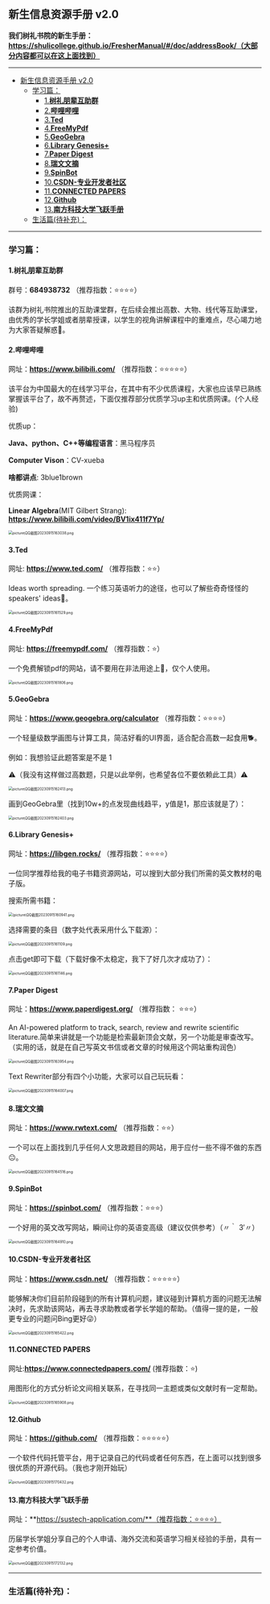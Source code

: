 ## 新生信息资源手册 v2.0

**我们树礼书院的新生手册：https://shulicollege.github.io/FresherManual/#/doc/addressBook/（大部分内容都可以在这上面找到）**

***

- [新生信息资源手册 v2.0](#新生信息资源手册-v20)
  - [学习篇：](#学习篇)
    - [1.**树礼朋辈互助群**](#1树礼朋辈互助群)
    - [2.**哔哩哔哩**](#2哔哩哔哩)
    - [3.**Ted**](#3ted)
    - [4.**FreeMyPdf**](#4freemypdf)
    - [5.**GeoGebra**](#5geogebra)
    - [6.**Library Genesis+**](#6library-genesis)
    - [7.**Paper Digest**](#7paper-digest)
    - [8.**瑞文文摘**](#8瑞文文摘)
    - [9.**SpinBot**](#9spinbot)
    - [10.**CSDN-专业开发者社区**](#10csdn-专业开发者社区)
    - [11.**CONNECTED PAPERS**](#11connected-papers)
    - [12.**Github**](#12github)
    - [13.**南方科技大学飞跃手册**](#13南方科技大学飞跃手册)
  - [生活篇(待补充)：](#生活篇待补充)


***

### 学习篇：

#### 1.**树礼朋辈互助群**
群号：**684938732** （推荐指数：⭐⭐⭐⭐）

该群为树礼书院推出的互助课堂群，在后续会推出高数、大物、线代等互助课堂，由优秀的学长学姐或者朋辈授课，以学生的视角讲解课程中的重难点，尽心竭力地为大家答疑解惑🤗。



#### 2.**哔哩哔哩**     		   
网址：**https://www.bilibili.com/** （推荐指数：⭐⭐⭐⭐⭐）

该平台为中国最大的在线学习平台，在其中有不少优质课程，大家也应该早已熟练掌握该平台了，故不再赘述，下面仅推荐部分优质学习up主和优质网课。(个人经验)

优质up：

**Java、python、C++等编程语言**：黑马程序员

**Computer Vison**：CV-xueba

**啥都讲点**: 3blue1brown 

优质网课：

**Linear Algebra**(MIT Gilbert Strang): **https://www.bilibili.com/video/BV1ix411f7Yp/**


 <img src="picture\QQ截图20230915163038.png" alt="picture\QQ截图20230915163038.png" style="zoom:50%;" />



#### 3.**Ted**
网址: **https://www.ted.com/** （推荐指数：⭐⭐）

Ideas worth spreading. 一个练习英语听力的途径，也可以了解些奇奇怪怪的speakers' ideas🧐。

 <img src="picture\QQ截图20230915161529.png" alt="picture\QQ截图20230915161529.png" style="zoom:50%;" />


#### 4.**FreeMyPdf**
网址: **https://freemypdf.com/** （推荐指数：⭐）

一个免费解锁pdf的网站，请不要用在非法用途上🙅‍，仅个人使用。

 <img src="picture\QQ截图20230915161806.png" alt="picture\QQ截图20230915161806.png" style="zoom:50%;" />


#### 5.**GeoGebra**	
网址：**https://www.geogebra.org/calculator** （推荐指数：⭐⭐⭐⭐）

一个轻量级数学画图与计算工具，简洁好看的UI界面，适合配合高数一起食用🐕。

例如：我想验证此题答案是不是 1 　　　　　　　

 ⚠（我没有这样做过高数题，只是以此举例，也希望各位不要依赖此工具）⚠

<img src="picture\QQ截图20230915162413.png" alt="picture\QQ截图20230915162413.png" style="zoom:50%;" />

画到GeoGebra里（找到10w+的点发现曲线趋平，y值是1，那应该就是了）：

 <img src="picture\QQ截图20230915162403.png" alt="picture\QQ截图20230915162403.png" style="zoom:50%;" />


#### 6.**Library Genesis+**
网址：**https://libgen.rocks/** （推荐指数：⭐⭐⭐⭐）

一位同学推荐给我的电子书籍资源网站，可以搜到大部分我们所需的英文教材的电子版。

搜索所需书籍：
 
 <img src="picture\QQ截图20230915160941.png" alt="(picture\QQ截图20230915160941.png" style="zoom:50%;" />

选择需要的条目（数字处代表采用什么下载源）：

 <img src="picture\QQ截图20230915161109.png" alt="picture\QQ截图20230915161109.png" style="zoom:50%;" />

点击get即可下载（下载好像不太稳定，我下了好几次才成功了）：

 <img src="picture\QQ截图20230915161146.png" alt="picture\QQ截图20230915161146.png" style="zoom:50%;" />



#### 7.**Paper Digest**
网址：**https://www.paperdigest.org/** （推荐指数： ⭐⭐⭐） 

An AI-powered platform to track, search, review and rewrite scientific literature.简单来讲就是一个功能是检索最新顶会文献，另一个功能是审查改写。（实用的话，就是在自己写英文书信或者文章的时候用这个网站重构润色）

 <img src="picture\QQ截图20230915163954.png" alt="picture\QQ截图20230915163954.png" style="zoom:50%;" />

Text Rewriter部分有四个小功能，大家可以自己玩玩看：

 <img src="picture\QQ截图20230915164007.png" alt="picture\QQ截图20230915164007.png" style="zoom:50%;" />



#### 8.**瑞文文摘**
网址：**https://www.rwtext.com/** （推荐指数：⭐⭐）

一个可以在上面找到几乎任何人文思政题目的网站，用于应付一些不得不做的东西😐。

 <img src="picture\QQ截图20230915164516.png" alt="picture\QQ截图20230915164516.png" style="zoom:50%;" />



#### 9.**SpinBot**
网址：**https://spinbot.com/** （推荐指数：⭐⭐⭐）

一个好用的英文改写网站，瞬间让你的英语变高级（建议仅供参考）（〃｀ 3′〃）

 <img src="picture\QQ截图20230915164910.png" alt="picture\QQ截图20230915164910.png" style="zoom:50%;" />



#### 10.**CSDN-专业开发者社区**	
网址：**https://www.csdn.net/** （推荐指数：⭐⭐⭐⭐⭐）

能够解决你们目前阶段碰到的所有计算机问题，建议碰到计算机方面的问题无法解决时，先求助该网站，再去寻求助教或者学长学姐的帮助。（值得一提的是，一般更专业的问题问Bing更好😜）

 <img src="picture\QQ截图20230915165422.png" alt="picture\QQ截图20230915165422.png" style="zoom:50%;" />



#### 11.**CONNECTED PAPERS**
网址:**https://www.connectedpapers.com/** (推荐指数：⭐)

用图形化的方式分析论文间相关联系，在寻找同一主题或类似文献时有一定帮助。

 <img src="picture\QQ截图20230915165908.png" alt="picture\QQ截图20230915165908.png" style="zoom:50%;" />



#### 12.**Github**
网址：**https://github.com/** （推荐指数：⭐⭐⭐⭐⭐）

一个软件代码托管平台，用于记录自己的代码或者任何东西，在上面可以找到很多很优质的开源代码。（我也才刚开始玩）

 <img src="picture\QQ截图20230915170432.png" alt="picture\QQ截图20230915170432.png" style="zoom:50%;" />





#### 13.**南方科技大学飞跃手册**
网址：**https://sustech-application.com/**（推荐指数：⭐⭐⭐⭐）

历届学长学姐分享自己的个人申请、海外交流和英语学习相关经验的手册，具有一定参考价值。

 <img src="picture\QQ截图20230915172132.png" alt="picture\QQ截图20230915172132.png" style="zoom:50%;" />





***

### 生活篇(待补充)：


